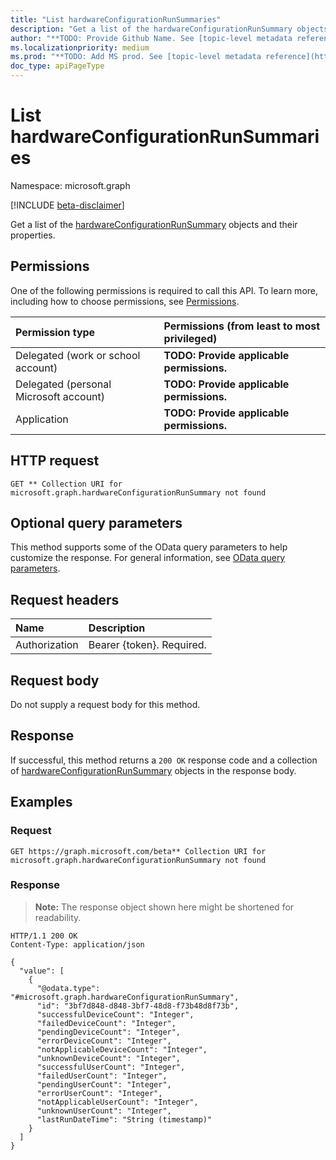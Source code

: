 ```yaml
---
title: "List hardwareConfigurationRunSummaries"
description: "Get a list of the hardwareConfigurationRunSummary objects and their properties."
author: "**TODO: Provide Github Name. See [topic-level metadata reference](https://msgo.azurewebsites.net/add/document/guidelines/metadata.html#topic-level-metadata)**"
ms.localizationpriority: medium
ms.prod: "**TODO: Add MS prod. See [topic-level metadata reference](https://msgo.azurewebsites.net/add/document/guidelines/metadata.html#topic-level-metadata)**"
doc_type: apiPageType
---
```


# List hardwareConfigurationRunSummaries
Namespace: microsoft.graph

[!INCLUDE [beta-disclaimer](../../includes/beta-disclaimer.md)]

Get a list of the [hardwareConfigurationRunSummary](../resources/intune-hardwareconfigurationrunsummary.md) objects and their properties.

## Permissions
One of the following permissions is required to call this API. To learn more, including how to choose permissions, see [Permissions](/graph/permissions-reference).

|Permission type|Permissions (from least to most privileged)|
|:---|:---|
|Delegated (work or school account)|**TODO: Provide applicable permissions.**|
|Delegated (personal Microsoft account)|**TODO: Provide applicable permissions.**|
|Application|**TODO: Provide applicable permissions.**|

## HTTP request

<!-- {
  "blockType": "ignored"
}
-->
``` http
GET ** Collection URI for microsoft.graph.hardwareConfigurationRunSummary not found
```

## Optional query parameters
This method supports some of the OData query parameters to help customize the response. For general information, see [OData query parameters](/graph/query-parameters).

## Request headers
|Name|Description|
|:---|:---|
|Authorization|Bearer {token}. Required.|

## Request body
Do not supply a request body for this method.

## Response

If successful, this method returns a `200 OK` response code and a collection of [hardwareConfigurationRunSummary](../resources/hardwareconfigurationrunsummary.md) objects in the response body.

## Examples

### Request
<!-- {
  "blockType": "request",
  "name": "list_hardwareconfigurationrunsummary"
}
-->
``` http
GET https://graph.microsoft.com/beta** Collection URI for microsoft.graph.hardwareConfigurationRunSummary not found
```


### Response
>**Note:** The response object shown here might be shortened for readability.
<!-- {
  "blockType": "response",
  "truncated": true,
  "@odata.type": "Collection(microsoft.graph.hardwareConfigurationRunSummary)"
}
-->
``` http
HTTP/1.1 200 OK
Content-Type: application/json

{
  "value": [
    {
      "@odata.type": "#microsoft.graph.hardwareConfigurationRunSummary",
      "id": "3bf7d848-d848-3bf7-48d8-f73b48d8f73b",
      "successfulDeviceCount": "Integer",
      "failedDeviceCount": "Integer",
      "pendingDeviceCount": "Integer",
      "errorDeviceCount": "Integer",
      "notApplicableDeviceCount": "Integer",
      "unknownDeviceCount": "Integer",
      "successfulUserCount": "Integer",
      "failedUserCount": "Integer",
      "pendingUserCount": "Integer",
      "errorUserCount": "Integer",
      "notApplicableUserCount": "Integer",
      "unknownUserCount": "Integer",
      "lastRunDateTime": "String (timestamp)"
    }
  ]
}
```

